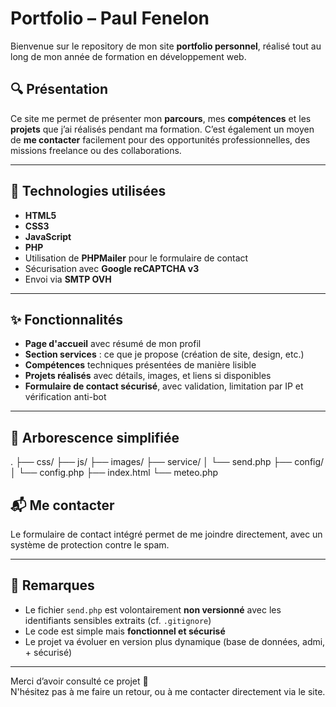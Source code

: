# Portfolio – Paul Fenelon

Bienvenue sur le repository de mon site **portfolio personnel**, réalisé tout au long de mon année de formation en développement web.

## 🔍 Présentation

Ce site me permet de présenter mon **parcours**, mes **compétences** et les **projets** que j’ai réalisés pendant ma formation. C’est également un moyen de **me contacter** facilement pour des opportunités professionnelles, des missions freelance ou des collaborations.

---

## 🧠 Technologies utilisées

- **HTML5**
- **CSS3**
- **JavaScript**
- **PHP**
- Utilisation de **PHPMailer** pour le formulaire de contact
- Sécurisation avec **Google reCAPTCHA v3**
- Envoi via **SMTP OVH**

---

## ✨ Fonctionnalités

- **Page d'accueil** avec résumé de mon profil
- **Section services** : ce que je propose (création de site, design, etc.)
- **Compétences** techniques présentées de manière lisible
- **Projets réalisés** avec détails, images, et liens si disponibles
- **Formulaire de contact sécurisé**, avec validation, limitation par IP et vérification anti-bot

---

## 📂 Arborescence simplifiée

.
├── css/
├── js/
├── images/
├── service/
│ └── send.php
├── config/
│ └── config.php
├── index.html
└── meteo.php

## 📬 Me contacter

Le formulaire de contact intégré permet de me joindre directement, avec un système de protection contre le spam.  

---

## 📌 Remarques

- Le fichier `send.php` est volontairement **non versionné** avec les identifiants sensibles extraits (cf. `.gitignore`)
- Le code est simple mais **fonctionnel et sécurisé**
- Le projet va évoluer en version plus dynamique (base de données, admi, + sécurisé)

---

Merci d’avoir consulté ce projet 🙏  
N'hésitez pas à me faire un retour, ou à me contacter directement via le site.
